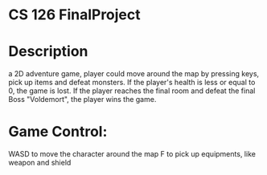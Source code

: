 # CS 126 FinalProject

# Description
a 2D adventure game, player could move around the map by pressing keys, pick up items and defeat monsters.
If the player's health is less or equal to 0, the game is lost.
If the player reaches the final room and defeat the final Boss "Voldemort", the player wins the game.

# Game Control:
WASD to move the character around the map
F to pick up equipments, like weapon and shield
